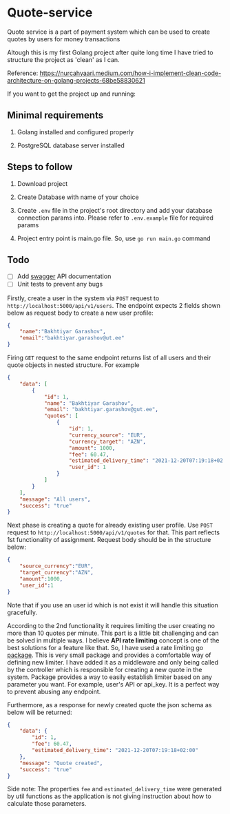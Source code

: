 # Quote-service

Quote service is a part of payment system which can be used to create quotes by users for money transactions

Altough this is my first Golang project after quite long time I have tried to structure the project as 'clean' as I can.

Reference: <https://nurcahyaari.medium.com/how-i-implement-clean-code-architecture-on-golang-projects-68be58830621>

If you want to get the project up and running:

## Minimal requirements

1) Golang installed and configured properly

2) PostgreSQL database server installed

## Steps to follow

1) Download project

2) Create Database with name of your choice

3) Create `.env` file in the project's root directory and add your database connection params into. Please refer to `.env.example` file for required params

4) Project entry point is main.go file. So, use `go run main.go` command

## Todo

- [ ] Add [swagger](https://github.com/swaggo/gin-swagger) API documentation
- [ ] Unit tests to prevent any bugs

Firstly, create a user in the system via `POST` request to `http://localhost:5000/api/v1/users`. The endpoint expects 2 fields shown below as request body to create a new user profile:

```json
{
    "name":"Bakhtiyar Garashov",
    "email":"bakhtiyar.garashov@ut.ee"
}
```

Firing `GET` request to the same endpoint returns list of all users and their quote objects in nested structure. For example

```json
{
    "data": [
        {
            "id": 1,
            "name": "Bakhtiyar Garashov",
            "email": "bakhtiyar.garashov@gut.ee",
            "quotes": [
                {
                    "id": 1,
                    "currency_source": "EUR",
                    "currency_target": "AZN",
                    "amount": 1000,
                    "fee": 60.47,
                    "estimated_delivery_time": "2021-12-20T07:19:18+02:00",
                    "user_id": 1
                }
            ]
        }
    ],
    "message": "All users",
    "success": "true"
}
```

Next phase is creating a quote for already existing user profile. Use `POST` request to `http://localhost:5000/api/v1/quotes` for that. This part reflects 1st functionality of assignment. Request body should be in the structure below:

```json
{
    "source_currency":"EUR",
    "target_currency":"AZN",
    "amount":1000,
    "user_id":1
}
```

Note that if you use an user id which is not exist it will handle this situation gracefully.

According to the 2nd functionality it requires limiting the user creating no more than 10 quotes per minute. This part is a little bit challenging and can be solved in multiple ways. I believe **API rate limiting** concept is one of the best solutions for a feature like that. So, I have used a rate limiting go [package](https://github.com/julianshen/gin-limiter). This is very small package and provides a comfortable way of defining new limiter. I have added it as a middleware and only being called by the controller which is responsible for creating a new quote in the system. Package provides a way to easily establish limiter based on any parameter you want. For example, user's API or api_key. It is a perfect way to prevent abusing any endpoint.

Furthermore, as a response for newly created quote the json schema as below will be returned:

```json
{
    "data": {
        "id": 1,
        "fee": 60.47,
        "estimated_delivery_time": "2021-12-20T07:19:18+02:00"
    },
    "message": "Quote created",
    "success": "true"
}
```

Side note: The properties `fee` and `estimated_delivery_time` were generated by util functions as the application is not giving instruction about how to calculate those parameters.
